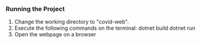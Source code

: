 ### Running the Project
1. Change the working directory to "covid-web".
2. Execute the following commands on the terminal: 
      dotnet build
      dotnet run
3. Open the webpage on a browser
